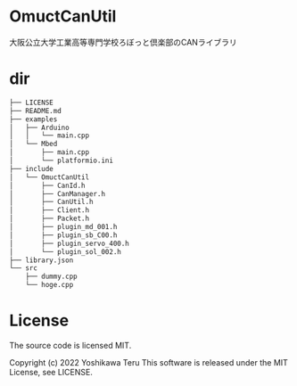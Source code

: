 # OmuctCanUtil
大阪公立大学工業高等専門学校ろぼっと倶楽部のCANライブラリ

# dir
```bash
├── LICENSE
├── README.md
├── examples
│   ├── Arduino
│   │   └── main.cpp
│   └── Mbed
│       ├── main.cpp
│       └── platformio.ini
├── include
│   └── OmuctCanUtil
│       ├── CanId.h
│       ├── CanManager.h
│       ├── CanUtil.h
│       ├── Client.h
│       ├── Packet.h
│       ├── plugin_md_001.h
│       ├── plugin_sb_C00.h
│       ├── plugin_servo_400.h
│       └── plugin_sol_002.h
├── library.json
└── src
    ├── dummy.cpp
    └── hoge.cpp
```

# License
The source code is licensed MIT.

Copyright (c) 2022 Yoshikawa Teru
This software is released under the MIT License, see LICENSE.
